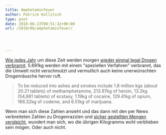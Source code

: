 ```yaml
---
title: Amphetaminfeuer
author: Patrick Kollitsch
type: post
date: 2010-06-23T00:51:32+00:00
url: /2010/06/amphetaminfeuer/




---
```

<a href="1779">Wie jedes Jahr</a> um diese Zeit werden morgen [wieder einmal legal Drogen verbrannt][1]. 5.691kg werden mit einem "speziellen Verfahren" verbrannt, das die Umwelt nicht verschmutzt und vermutlich auch keine unerwünschten Drogenräusche hervor ruft.

> To be reduced into ashes and smokes include 1.8 million kgs (about 20.21 tablets) of methamphetamine, 213.97kg of heroin, 13.2kg (54,881 tablets) of ecstasy, 1.19kg of cocaine, 129.41kg of opium, 166.32kg of codeine, and 6.51kg of marijuana. 

Wenn man sich diese Zahlen ansieht und das dann mit den per News verbreiteten Zahlen zu Drogenrazzien und [sicher gestellten Mengen vergleicht][2], wundert man sich, wo die übrigen Kilogramms wohl verblieben sein mögen. Oder auch nicht.

 [1]: http://www.bangkokpost.com/breakingnews/182266/5691kg-drugs-to-be-burnt-friday
 [2]: http://www.bangkokpost.com/news/local/39186/police-intercept-huge-hoard-of-speed-pills